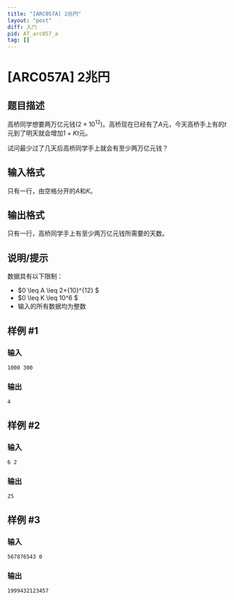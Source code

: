```yaml
---
title: "[ARC057A] 2兆円"
layout: "post"
diff: 入门
pid: AT_arc057_a
tag: []
---
```


# [ARC057A] 2兆円

## 题目描述

高桥同学想要两万亿元钱($2×{10}^{12}$)。高桥现在已经有了$A$元，今天高桥手上有的$t$元到了明天就会增加$1+Kt$元。

试问最少过了几天后高桥同学手上就会有至少两万亿元钱？

## 输入格式

只有一行，由空格分开的$A$和$K$。

## 输出格式

只有一行，高桥同学手上有至少两万亿元钱所需要的天数。

## 说明/提示

数据具有以下限制：

- $0 \leq A \leq 2×{10}^{12} $
- $0 \leq K \leq 10^6 $
- 输入的所有数据均为整数

## 样例 #1

### 输入

```
1000 300
```

### 输出

```
4
```

## 样例 #2

### 输入

```
6 2
```

### 输出

```
25
```

## 样例 #3

### 输入

```
567876543 0
```

### 输出

```
1999432123457
```

